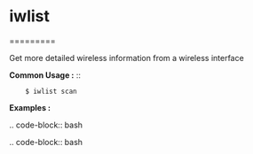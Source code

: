 # iwlist
=========

Get more detailed wireless information from a wireless interface

**Common Usage :**  ::

		$ iwlist scan
		

**Examples :**

.. code-block:: bash


.. code-block:: bash